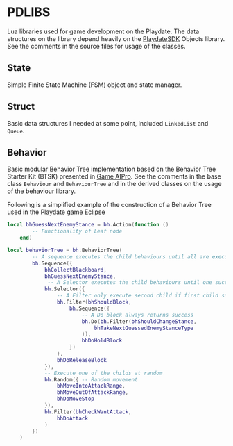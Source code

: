 # PDLIBS
Lua libraries used for game development on the Playdate.
The data structures on the library depend heavily on the [PlaydateSDK](https://sdk.play.date/) Objects library.
See the comments in the source files for usage of the classes.

## State
Simple Finite State Machine (FSM) object and state manager.

## Struct
Basic data structures I needed at some point, included `LinkedList` and `Queue`.

## Behavior
Basic modular Behavior Tree implementation based on the Behavior Tree Starter Kit (BTSK) presented in 
[Game AIPro](https://www.gameaipro.com/).
See the comments in the base class `Behaviour` and `BehaviourTree` and in the derived classes on the usage of the behaviour library.

Following is a simplified example of the construction of a Behavior Tree used in the Playdate game [Eclipse](https://berate.itch.io/eclipse)
```lua
local bhGuessNextEnemyStance = bh.Action(function ()
        -- Functionality of Leaf node
    end)

local behaviorTree = bh.BehaviorTree(
        -- A sequence executes the child behaviours until all are executed or one fails (AND)
        bh.Sequence({ 
            bhCollectBlackboard,
            bhGuessNextEnemyStance,
             -- A Selector executes the child behaviours until one succeeds or all fail (OR)
            bh.Selector({ 
                -- A Filter only execute second child if first child succeeds
                bh.Filter(bhShouldBlock, 
                    bh.Sequence({
                        -- A Do block always returns success
                        bh.Do(bh.Filter(bhShouldChangeStance,
                            bhTakeNextGuessedEnemyStanceType
                        )),
                        bhDoHoldBlock
                    })
                ),
                bhDoReleaseBlock
            }),
            -- Execute one of the childs at random
            bh.Random({ -- Random movement
                bhMoveIntoAttackRange,
                bhMoveOutOfAttackRange,
                bhDoMoveStop
            }),
            bh.Filter(bhCheckWantAttack,
                bhDoAttack
            )
        })
    )
```
